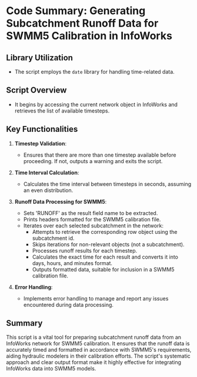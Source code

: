 
# Code Summary: Generating Subcatchment Runoff Data for SWMM5 Calibration in InfoWorks

## Library Utilization
- The script employs the `date` library for handling time-related data.

## Script Overview
- It begins by accessing the current network object in InfoWorks and retrieves the list of available timesteps.

## Key Functionalities
1. **Timestep Validation**:
   - Ensures that there are more than one timestep available before proceeding. If not, outputs a warning and exits the script.

2. **Time Interval Calculation**:
   - Calculates the time interval between timesteps in seconds, assuming an even distribution.

3. **Runoff Data Processing for SWMM5**:
   - Sets 'RUNOFF' as the result field name to be extracted.
   - Prints headers formatted for the SWMM5 calibration file.
   - Iterates over each selected subcatchment in the network:
     - Attempts to retrieve the corresponding row object using the subcatchment id.
     - Skips iterations for non-relevant objects (not a subcatchment).
     - Processes runoff results for each timestep.
     - Calculates the exact time for each result and converts it into days, hours, and minutes format.
     - Outputs formatted data, suitable for inclusion in a SWMM5 calibration file.

4. **Error Handling**:
   - Implements error handling to manage and report any issues encountered during data processing.

## Summary
This script is a vital tool for preparing subcatchment runoff data from an InfoWorks network for SWMM5 calibration. It ensures that the runoff data is accurately timed and formatted in accordance with SWMM5's requirements, aiding hydraulic modelers in their calibration efforts. The script's systematic approach and clear output format make it highly effective for integrating InfoWorks data into SWMM5 models.
